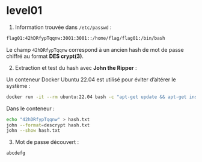 # level01

1) Information trouvée dans `/etc/passwd` :

```bash
flag01:42hDRfypTqqnw:3001:3001::/home/flag/flag01:/bin/bash
```

Le champ `42hDRfypTqqnw` correspond à un ancien hash de mot de passe chiffré au format **DES crypt(3)**.

2) Extraction et test du hash avec **John the Ripper** :

Un conteneur Docker Ubuntu 22.04 est utilisé pour éviter d’altérer le système :

```bash
docker run -it --rm ubuntu:22.04 bash -c "apt-get update && apt-get install -y john && bash"
```

Dans le conteneur :

```bash
echo "42hDRfypTqqnw" > hash.txt
john --format=descrypt hash.txt
john --show hash.txt
```
3) Mot de passe découvert :

```
abcdefg
```
